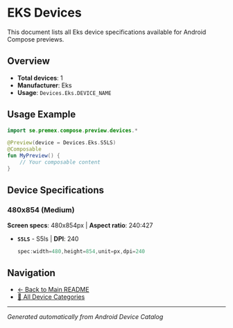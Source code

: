 # EKS Devices

This document lists all Eks device specifications available for Android Compose previews.

## Overview

- **Total devices**: 1
- **Manufacturer**: Eks
- **Usage**: `Devices.Eks.DEVICE_NAME`

## Usage Example

```kotlin
import se.premex.compose.preview.devices.*

@Preview(device = Devices.Eks.S5LS)
@Composable
fun MyPreview() {
    // Your composable content
}
```

## Device Specifications

### 480x854 (Medium)

**Screen specs**: 480x854px | **Aspect ratio**: 240:427

- **`S5LS`** - S5ls | **DPI**: 240
  ```kotlin
  spec:width=480,height=854,unit=px,dpi=240
  ```

## Navigation

- [← Back to Main README](../../README.md)
- [📱 All Device Categories](../README.md)

---
*Generated automatically from Android Device Catalog*
